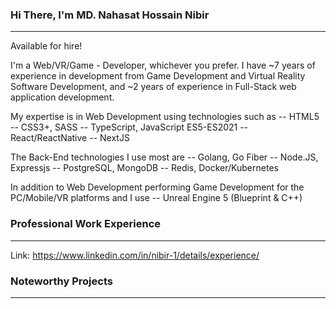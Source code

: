 ### Hi There, I'm MD. Nahasat Hossain Nibir
-------------------------------------------------------------------------------------------------------------------------------------------------------------------------

Available for hire!

I'm a Web/VR/Game - Developer, whichever you prefer. I have ~7 years of experience in development from Game Development and Virtual Reality Software Development, and ~2 years of experience in Full-Stack web application development. 

My expertise is in Web Development using technologies such as 
-- HTML5
-- CSS3+, SASS
-- TypeScript, JavaScript ES5-ES2021 
-- React/ReactNative
-- NextJS 

The Back-End technologies I use most are 
-- Golang, Go Fiber
-- Node.JS, Expressjs
-- PostgreSQL, MongoDB
-- Redis, Docker/Kubernetes

In addition to Web Development performing Game Development for the PC/Mobile/VR platforms and I use 
-- Unreal Engine 5 (Blueprint & C++)

### Professional Work Experience
-------------------------------------------------------------------------------------------------------------------------------------------------------------------------
Link: https://www.linkedin.com/in/nibir-1/details/experience/

### Noteworthy Projects
-------------------------------------------------------------------------------------------------------------------------------------------------------------------------

